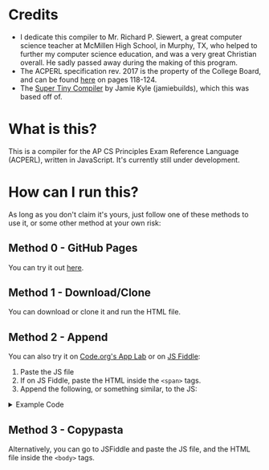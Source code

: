 # Credits

 - I dedicate this compiler to Mr. Richard P. Siewert, a great computer science teacher at McMillen High School, in Murphy, TX, who helped to further my computer science education, and was a very great Christian overall. He sadly passed away during the making of this program.
 - The ACPERL specification rev. 2017 is the property of the College Board, and can be found [here](https://web.archive.org/web/20170711045615/https://secure-media.collegeboard.org/digitalServices/pdf/ap/ap-computer-science-principles-course-and-exam-description.pdf) on pages 118-124.
 - The [Super Tiny Compiler](https://git.io/compiler) by Jamie Kyle (jamiebuilds), which this was based off of.

# What is this?

This is a compiler for the AP CS Principles Exam Reference Language (ACPERL), written in JavaScript. It's currently still under development.

# How can I run this?
As long as you don't claim it's yours, just follow one of these methods to use it, or some other method at your own risk:

## Method 0 - GitHub Pages
You can try it out [here](https://uint2048.github.io/acperl-compiler/Compiler.html).

## Method 1 - Download/Clone
You can download or clone it and run the HTML file.

## Method 2 - Append
You can also try it on [Code.org's App Lab](https://studio.code.org/projects/applab/new) or on [JS Fiddle](https://jsfiddle.net):
1. Paste the JS file
2. If on JS Fiddle, paste the HTML inside the ```<span>``` tags.
3. Append the following, or something similar, to the JS:
<details>
<summary>Example Code</summary>

```javascript
console.log(new Compiler(
  'a \u2190 +6 - --5\n' +
  'a \u2190 .6 + 4 * .9\n' +
  'IF (a = 42)\n' +
  '{\n' +
  'DISPLAY ("true")\n' +
  '}\n' +
  'ELSE\n' +
  '{\n' +
  'DISPLAY (a)\n' +
  '}\n' +
  'REPEAT 5 TIMES\n' +
  '{\n' +
  'DISPLAY ("HELLO")\n' +
  '}\n' +
  'REPEAT UNTIL (a = 3 OR a < 0)\n' +
  '{\n' +
  'a ← a - 1\n' +
  '}\n' +
  'DISPLAY (a)\n' +
  'PROCEDURE hello()\n' +
  '{\n' +
  'RETURN ("HELLO")\n' +
  '}\n' +
  'DISPLAY(hello())\n' +
  'ROTATE_RIGHT()\n' +
  'MOVE_FORWARD()\n' +
  'DISPLAY(CAN_MOVE("left"))\n' +
  'a \u2190 INPUT("WHAT IS A?")\n' +
  'DISPLAY(a)\n' +
  'a \u2190 [6, 3]\n' +
  'DISPLAY(a[1])\n' +
  'APPEND(a, -4)\n' +
  'FOR EACH item IN a\n' +
  '{\n' +
  'DISPLAY(item)\n' +
  '}\n' +
  'REMOVE(a, 0)\n' +
  'IF (LENGTH(a) = 2) {\n' +
  'DISPLAY(RANDOM(0, 1))\n' +
  '}\n' +
  'DISPLAY(a)', [
    [!window.document || window.document.getElementById("imageCanvas"),
      !window.document || window.document.getElementById("robotCanvas")
    ], window.prompt, true, [2, 3, [
        [1, 0.5, 0],
        [0, 0.5, 1]
      ],
      [0, 0]
    ]
  ]).comp);
```

</details>

## Method 3 - Copypasta
Alternatively, you can go to JSFiddle and paste the JS file, and the HTML file inside the ```<body>``` tags.
